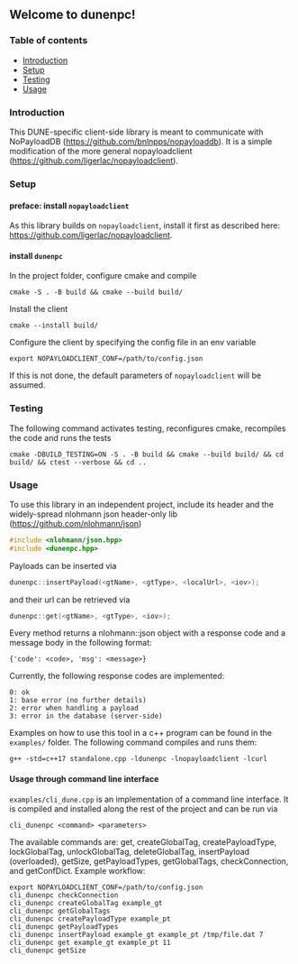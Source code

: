 ## Welcome to dunenpc!
### Table of contents
* [Introduction](#introduction)
* [Setup](#setup)
* [Testing](#testing)
* [Usage](#usage)

### Introduction
This DUNE-specific client-side library is meant to communicate
with NoPayloadDB (https://github.com/bnlnpps/nopayloaddb). It is
a simple modification of the more general nopayloadclient
(https://github.com/ligerlac/nopayloadclient).

### Setup
#### preface: install ```nopayloadclient```
As this library builds on ```nopayloadclient```,
install it first as described here: https://github.com/ligerlac/nopayloadclient.

#### install ```dunenpc```
In the project folder, configure cmake and compile
```shell
cmake -S . -B build && cmake --build build/
```
Install the client
```shell
cmake --install build/
```
Configure the client by specifying the config file in
an env variable
```
export NOPAYLOADCLIENT_CONF=/path/to/config.json
```
If this is not done, the default parameters of ```nopayloadclient``` will
be assumed.


### Testing
The following command activates testing, reconfigures cmake, recompiles the code
and runs the tests
```
cmake -DBUILD_TESTING=ON -S . -B build && cmake --build build/ && cd build/ && ctest --verbose && cd ..
```


### Usage
To use this library in an independent project, include its
header and the widely-spread nlohmann json header-only lib
(https://github.com/nlohmann/json)
```c
#include <nlohmann/json.hpp>
#include <dunenpc.hpp>
```
Payloads can be inserted via
```c
dunenpc::insertPayload(<gtName>, <gtType>, <localUrl>, <iov>);
```
and their url can be retrieved via
```c
dunenpc::get(<gtName>, <gtType>, <iov>);
```
Every method returns a nlohmann::json object with a response code and a
message body in the  following format:
```
{'code': <code>, 'msg': <message>}
```
Currently, the following response codes are implemented:
```
0: ok
1: base error (no further details)
2: error when handling a payload
3: error in the database (server-side)
```
Examples on how to use this tool in a c++ program can be found in the ```examples/```
folder. The following command compiles and runs them:
```
g++ -std=c++17 standalone.cpp -ldunenpc -lnopayloadclient -lcurl
```

#### Usage through command line interface
```examples/cli_dune.cpp``` is an implementation of a command line interface.
It is compiled and installed along the rest of the project and can be run via 
```shell
cli_dunenpc <command> <parameters>
```
The available commands are: get, createGlobalTag, createPayloadType, lockGlobalTag,
unlockGlobalTag, deleteGlobalTag, insertPayload (overloaded), getSize,
getPayloadTypes, getGlobalTags, checkConnection, and getConfDict. Example workflow:
```shell
export NOPAYLOADCLIENT_CONF=/path/to/config.json
cli_dunenpc checkConnection
cli_dunenpc createGlobalTag example_gt
cli_dunenpc getGlobalTags
cli_dunenpc createPayloadType example_pt
cli_dunenpc getPayloadTypes
cli_dunenpc insertPayload example_gt example_pt /tmp/file.dat 7
cli_dunenpc get example_gt example_pt 11
cli_dunenpc getSize
```